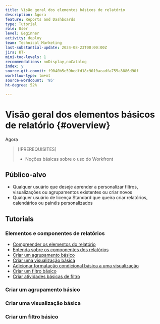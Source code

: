 ```yaml
---
title: Visão geral dos elementos básicos de relatório
description: Agora
feature: Reports and Dashboards
type: Tutorial
role: User
level: Beginner
activity: deploy
team: Technical Marketing
last-substantial-update: 2024-08-23T00:00:00Z
jira: KT-
mini-toc-levels: 1
recommendations: noDisplay,noCatalog
index: y
source-git-commit: f9040b5e59bedfd18c9010acadfa755a3886d90f
workflow-type: tm+mt
source-wordcount: '95'
ht-degree: 52%

---
```



# Visão geral dos elementos básicos de relatório {#overview}

Agora

>[!PREREQUISITES]
>
>* Noções básicas sobre o uso do Workfront


## Público-alvo

* Qualquer usuário que deseje aprender a personalizar filtros, visualizações ou agrupamentos existentes ou criar novos
* Qualquer usuário de licença Standard que queira criar relatórios, calendários ou painéis personalizados

## Tutorials

### Elementos e componentes de relatórios

* [Compreender os elementos do relatório](/help/reporting/basic-reporting/reporting-elements.md)
* [Entenda sobre os componentes dos relatórios](/help/reporting/basic-reporting/reporting-components.md)
* [Criar um agrupamento básico](/help/reporting/basic-reporting/create-a-basic-grouping.md)
* [Criar uma visualização básica](/help/reporting/basic-reporting/create-a-basic-view.md)
* [Adicionar formatação condicional básica a uma visualização](/help/reporting/basic-reporting/add-basic-conditional-formatting-to-a-view.md)
* [Criar um filtro básico](/help/reporting/basic-reporting/create-a-basic-filter.md)
* [Criar atividades básicas de filtro](/help/reporting/basic-reporting/create-a-basic-filter-activity.md)


### Criar um agrupamento básico



### Criar uma visualização básica



### Criar um filtro básico


